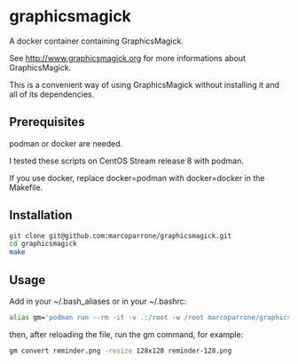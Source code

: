 # graphicsmagick

A docker container containing GraphicsMagick.

See http://www.graphicsmagick.org for more informations about GraphicsMagick.

This is a convenient way of using GraphicsMagick without installing it and all of its dependencies.

## Prerequisites

podman or docker are needed.

I tested these scripts on CentOS Stream release 8 with podman.

If you use docker, replace docker=podman with docker=docker in the Makefile.

## Installation

```sh
git clone git@github.com:marcoparrone/graphicsmagick.git
cd graphicsmagick
make
```

## Usage

Add in your ~/.bash_aliases or in your ~/.bashrc:

```sh
alias gm='podman run --rm -it -v .:/root -w /root marcoparrone/graphicsmagick gm'
```

then, after reloading the file, run the gm command, for example:

```sh
gm convert reminder.png -resize 128x128 reminder-128.png
```
